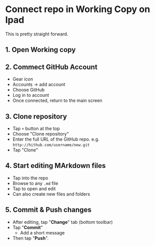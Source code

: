 # Connect repo in Working Copy on Ipad

This is pretty straight forward.

## 1. Open Working copy

## 2. Commect GitHub Account
- Gear icon
- Accounts -> add account
- Choose GitHub
- Log in to account
- Once connected, return to the main screen

## 3. Clone repository
- Tap `+` button at the top
- Choose "Clone repository"
- Enter the full URL of the GitHub repo. e.g. `http://hithub.com/username/new.git`
- Tap "Clone"

## 4. Start editing MArkdown files
- Tap into the repo
- Browse to any `.md` file
- Tap to open and edit
- Can also create new files and folders

## 5. Commit & Push changes
- After editing, tap "**Change**" tab (bottom toolbar)
- Tap "**Commit**"
    * Add a short message
- Then tap "**Push**".

